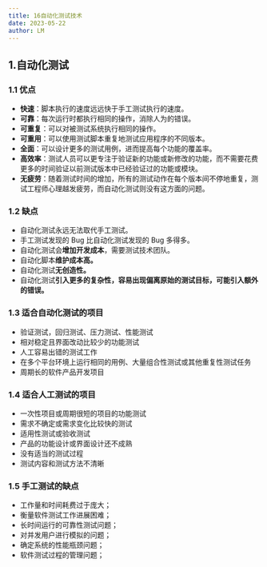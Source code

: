 ```yaml
---
title: 16自动化测试技术
date: 2023-05-22
author: LM
---
```


## 1.自动化测试

### 1.1 优点

- **快速**：脚本执行的速度远远快于手工测试执行的速度。
- **可靠**：每次运行时都执行相同的操作，消除人为的错误。
- **可重复**：可以对被测试系统执行相同的操作。
- **可重用**：可以使用测试脚本重复地测试应用程序的不同版本。
- **全面**：可以设计更多的测试用例，进而提高每个功能的覆盖率。
- **高效率**：测试人员可以更专注于验证新的功能或新修改的功能，而不需要花费更多的时间验证以前测试版本中已经验证过的功能或模块。
- **无疲劳**：随着测试时间的增加，所有的测试动作在每个版本间不停地重复，测试工程师心理越发疲劳，而自动化测试则没有这方面的问题。

### 1.2 缺点

- 自动化测试永远无法取代手工测试。
- 手工测试发现的 Bug 比自动化测试发现的 Bug 多得多。
- 自动化测试会**增加开发成本**，需要测试技术团队。
- 自动化脚本**维护成本高。**
- 自动化测试**无创造性。**
- 自动化测试**引入更多的复杂性，容易出现偏离原始的测试目标，可能引入额外的错误。**                                          

### 1.3 适合自动化测试的项目

- 验证测试，回归测试、压力测试、性能测试
- 相对稳定且界面改动比较少的功能测试
- 人工容易出错的测试工作
- 在多个平台环境上运行相同的用例、大量组合性测试或其他重复性测试任务
- 周期长的软件产品开发项目


### 1.4 适合人工测试的项目

- 一次性项目或周期很短的项目的功能测试
- 需求不确定或需求变化比较快的测试
- 适用性测试或验收测试
- 产品的功能设计或界面设计还不成熟
- 没有适当的测试过程
- 测试内容和测试方法不清晰


### 1.5 手工测试的缺点

- 工作量和时间耗费过于庞大；
- 衡量软件测试工作进展困难；
- 长时间运行的可靠性测试问题；
- 对并发用户进行模拟的问题；
- 确定系统的性能瓶颈问题；
- 软件测试过程的管理问题；